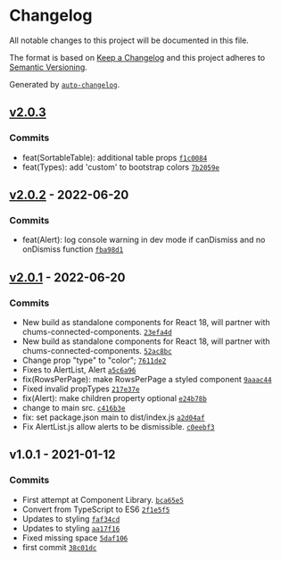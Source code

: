 # Changelog

All notable changes to this project will be documented in this file.

The format is based on [Keep a Changelog](https://keepachangelog.com/en/1.0.0/)
and this project adheres to [Semantic Versioning](https://semver.org/spec/v2.0.0.html).

Generated by [`auto-changelog`](https://github.com/CookPete/auto-changelog).

## [v2.0.3](https://github.com/UtahGooner/chums-components/compare/v2.0.2...v2.0.3)

### Commits

- feat(SortableTable): additional table props [`f1c0084`](https://github.com/UtahGooner/chums-components/commit/f1c00840ace6405c26ddc76772d4c8793b1863ae)
- feat(Types): add 'custom' to bootstrap colors [`7b2059e`](https://github.com/UtahGooner/chums-components/commit/7b2059ee6b324a8e0ed3f3eb1d92cc073bdeca0c)

## [v2.0.2](https://github.com/UtahGooner/chums-components/compare/v2.0.1...v2.0.2) - 2022-06-20

### Commits

- feat(Alert): log console warning in dev mode if canDismiss and no onDismiss function [`fba98d1`](https://github.com/UtahGooner/chums-components/commit/fba98d1fb155fa568c8028cc1a43eaf83fd6420b)

## [v2.0.1](https://github.com/UtahGooner/chums-components/compare/v1.0.1...v2.0.1) - 2022-06-20

### Commits

- New build as standalone components for React 18, will partner with chums-connected-components. [`23efa4d`](https://github.com/UtahGooner/chums-components/commit/23efa4de08d6639574748302e2765546583fa4db)
- New build as standalone components for React 18, will partner with chums-connected-components. [`52ac8bc`](https://github.com/UtahGooner/chums-components/commit/52ac8bcc92cb1e015262226be112e33624c2bb8b)
- Change prop "type" to "color"; [`7611de2`](https://github.com/UtahGooner/chums-components/commit/7611de203fafbbade86c680480026a4eaef8fe8a)
- Fixes to AlertList, Alert [`a5c6a96`](https://github.com/UtahGooner/chums-components/commit/a5c6a968e77b5f38faeed758d6cc37b74aaa1b3b)
- fix(RowsPerPage): make RowsPerPage a styled component [`9aaac44`](https://github.com/UtahGooner/chums-components/commit/9aaac44da8032f4a8fadcb0e10febd60ba2284b7)
- Fixed invalid propTypes [`217e37e`](https://github.com/UtahGooner/chums-components/commit/217e37e6e77fa025b3a290e9b2648f5bf0580c64)
- fix(Alert): make children property optional [`e24b78b`](https://github.com/UtahGooner/chums-components/commit/e24b78b463c487c0139d7637bcb5df208a139c07)
- change to main src. [`c416b3e`](https://github.com/UtahGooner/chums-components/commit/c416b3e515e77ca337be58df624c23082e008461)
- fix: set package.json main to dist/index.js [`a2d04af`](https://github.com/UtahGooner/chums-components/commit/a2d04af55600798864e6468ba558987c5ad4ecca)
- Fix AlertList.js allow alerts to be dismissible. [`c0eebf3`](https://github.com/UtahGooner/chums-components/commit/c0eebf3b6305041dd18b18a0d4e43bcae8d7c5d5)

## v1.0.1 - 2021-01-12

### Commits

- First attempt at Component Library. [`bca65e5`](https://github.com/UtahGooner/chums-components/commit/bca65e5a5d5e4b1028338fd4aed8fdb2135dcf2d)
- Convert from TypeScript to ES6 [`2f1e5f5`](https://github.com/UtahGooner/chums-components/commit/2f1e5f5a6aca5560bbb5aef4979003f36e981b51)
- Updates to styling [`faf34cd`](https://github.com/UtahGooner/chums-components/commit/faf34cd6cdf55caf0287873f2073eb30341b5a09)
- Updates to styling [`aa17f16`](https://github.com/UtahGooner/chums-components/commit/aa17f16fd8c64f9e80684b1a1368df1e125fa0af)
- Fixed missing space [`5daf106`](https://github.com/UtahGooner/chums-components/commit/5daf1061e2e3f1adae5cd4e024adeeee4fea8d26)
- first commit [`38c01dc`](https://github.com/UtahGooner/chums-components/commit/38c01dc28305ab573a55984a37d0c065fb954b51)
